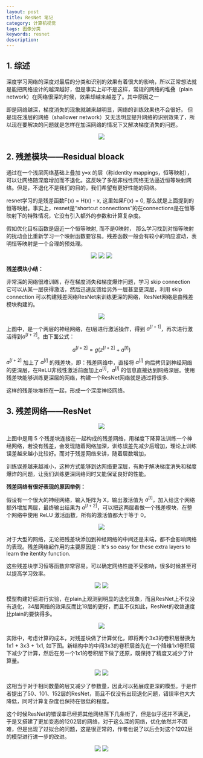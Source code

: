 ```yaml
---
layout: post
title: ResNet 笔记
category: 计算机视觉
tags: 图像分类
keywords: resnet
description:
---
```


## 1. 综述

深度学习网络的深度对最后的分类和识别的效果有着很大的影响，所以正常想法就是能把网络设计的越深越好，但是事实上却不是这样，常规的网络的堆叠（plain network）在网络很深的时候，效果却越来越差了。其中原因之一

即是网络越深，梯度消失的现象就越来越明显，网络的训练效果也不会很好。 但是现在浅层的网络（shallower network）又无法明显提升网络的识别效果了，所以现在要解决的问题就是怎样在加深网络的情况下又解决梯度消失的问题。

<center>

<img src="https://raw.githubusercontent.com/chiemon/chiemon.github.io/master/img/ResNet/1.png">

</center>

## 2. 残差模块——Residual bloack

通过在一个浅层网络基础上叠加 y=x 的层（称identity mappings，恒等映射），可以让网络随深度增加而不退化。这反映了多层非线性网络无法逼近恒等映射网络。但是，不退化不是我们的目的，我们希望有更好性能的网络。

resnet学习的是残差函数F(x) = H(x) - x, 这里如果F(x) = 0, 那么就是上面提到的恒等映射。事实上，resnet是“shortcut connections”的在connections是在恒等映射下的特殊情况，它没有引入额外的参数和计算复杂度。

假如优化目标函数是逼近一个恒等映射, 而不是0映射， 那么学习找到对恒等映射的扰动会比重新学习一个映射函数要容易。残差函数一般会有较小的响应波动，表明恒等映射是一个合理的预处理。

<center>

<img src="https://raw.githubusercontent.com/chiemon/chiemon.github.io/master/img/ResNet/2.png">

<img src="https://raw.githubusercontent.com/chiemon/chiemon.github.io/master/img/ResNet/3.png">

<img src="https://raw.githubusercontent.com/chiemon/chiemon.github.io/master/img/ResNet/4.png">

</center>

**残差模块小结：**

非常深的网络很难训练，存在梯度消失和梯度爆炸问题，学习 skip connection 它可以从某一层获得激活，然后迅速反馈给另外一层甚至更深层，利用 skip connection 可以构建残差网络ResNet来训练更深的网络，ResNet网络是由残差模块构建的。

<center>

<img src="https://raw.githubusercontent.com/chiemon/chiemon.github.io/master/img/ResNet/5.png">

</center>

上图中，是一个两层的神经网络，在l层进行激活操作，得到 $a^{\left [ l+1 \right ]}$，再次进行激活得到$a^{\left [ l+2 \right ]}$。由下面公式：

$$a^{\left [ l+2 \right ]} = g\left ( z^{\left [ l+2 \right ]} + a^{\left [ l \right ]}\right )$$

$a^{\left [ l+2 \right ]}$ 加上了 $a^{\left [ l \right ]}$ 的残差块，即：残差网络中，直接将 $a^{\left [ l \right ]}$ 向后拷贝到神经网络的更深层，在ReLU非线性激活前面加上$a^{\left [ l \right ]}$，$a^{\left [ l \right ]}$ 的信息直接达到网络深层。使用残差块能够训练更深层的网络，构建一个ResNet网络就是通过将很多.

这样的残差块堆积在一起，形成一个深度神经网络。

## 3. 残差网络——ResNet

<center>

<img src="https://raw.githubusercontent.com/chiemon/chiemon.github.io/master/img/ResNet/6.png">

</center>

上图中是用 5 个残差块连接在一起构成的残差网络，用梯度下降算法训练一个神经网络，若没有残差，会发现随着网络加深，训练误差先减少后增加，理论上训练误差越来越小比较好。而对于残差网络来讲，随着层数增加，

训练误差越来越减小，这种方式能够到达网络更深层，有助于解决梯度消失和梯度爆炸的问题，让我们训练更深网络同时又能保证良好的性能。

**残差网络有很好表现的原因举例：**

假设有一个很大的神经网络，输入矩阵为 X，输出激活值为 $a^{\left [ l \right ]}$，加入给这个网络额外增加两层，最终输出结果为 $a^{\left [ l+2 \right ]}$，可以把这两层看做一个残差模块，在整个网络中使用 ReLU 激活函数，所有的激活值都大于等于 0。

<center>

<img src="https://raw.githubusercontent.com/chiemon/chiemon.github.io/master/img/ResNet/7.png">

</center>

对于大型的网络，无论把残差块添加到神经网络的中间还是末端，都不会影响网络的表现。残差网络起作用的主要原因是：It's so easy for these extra layers to learn the itentity function.

这些残差块学习恒等函数非常容易。可以确定网络性能不受影响，很多时候甚至可以提高学习效率。

<center>

<img src="https://raw.githubusercontent.com/chiemon/chiemon.github.io/master/img/ResNet/8.png">

<img src="https://raw.githubusercontent.com/chiemon/chiemon.github.io/master/img/ResNet/9.png">

</center>

模型构建好后进行实验，在plain上观测到明显的退化现象，而且ResNet上不仅没有退化，34层网络的效果反而比18层的更好，而且不仅如此，ResNet的收敛速度比plain的要快得多。

<center>

<img src="https://raw.githubusercontent.com/chiemon/chiemon.github.io/master/img/ResNet/10.png">

</center>

实际中，考虑计算的成本，对残差块做了计算优化，即将两个3x3的卷积层替换为1x1 + 3x3 + 1x1, 如下图。新结构中的中间3x3的卷积层首先在一个降维1x1卷积层下减少了计算，然后在另一个1x1的卷积层下做了还原，既保持了精度又减少了计算量。

<center>

<img src="https://raw.githubusercontent.com/chiemon/chiemon.github.io/master/img/ResNet/11.png">

<img src="https://raw.githubusercontent.com/chiemon/chiemon.github.io/master/img/ResNet/12.png">

</center>

这相当于对于相同数量的层又减少了参数量，因此可以拓展成更深的模型。于是作者提出了50、101、152层的ResNet，而且不仅没有出现退化问题，错误率也大大降低，同时计算复杂度也保持在很低的程度。

这个时候ResNet的错误率已经把其他网络落下几条街了，但是似乎还并不满足，于是又搭建了更加变态的1202层的网络，对于这么深的网络，优化依然并不困难，但是出现了过拟合的问题，这是很正常的，作者也说了以后会对这个1202层的模型进行进一步的改进。

<center>

<img src="https://raw.githubusercontent.com/chiemon/chiemon.github.io/master/img/ResNet/13.png">

<img src="https://raw.githubusercontent.com/chiemon/chiemon.github.io/master/img/ResNet/14.png">

</center>